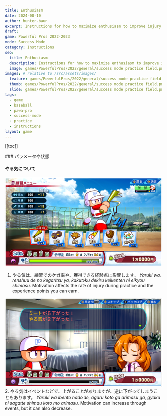 ```yaml
---
title: Enthusiasm
date: 2024-08-10
author: hunter-baun
excerpt: Instructions for how to maximize enthusiasm to improve injury rate and XP
draft: 
game: Powerful Pros 2022-2023
mode: Success Mode
category: Instructions
seo:
  title: Enthusiasm
  description: Instructions for how to maximize enthusiasm to improve injury rate and XP
  image: games/PowerfulPros/2022/general/success mode practice field.png
images: # relative to /src/assets/images/
  feature: games/PowerfulPros/2022/general/success mode practice field.png
  thumb: games/PowerfulPros/2022/general/success mode practice field.png
  slide: games/PowerfulPros/2022/general/success mode practice field.png
tags:
  - game
  - baseball
  - pawa-pro
  - success-mode
  - practice
  - instructions
layout: game
---
```

[[toc]]
<article class="prose max-w-xl lg:max-w-4xl lg:prose-lg">
### パラメータや状態

#### やる気について

![Practice selection with low injury percentage](</assets/images/games/PowerfulPros/2022/Success Mode/Instructions/Success Mode/Parameters and Conditions/Enthusiasm/1.png>)
1. やる気は、練習でのケガ率や、獲得できる経験点に影響します。
*Yaruki wa, renshuu de no kegaritsu ya, kakutoku dekiru keikenten ni eikyou shimasu.*
Motivation affects the rate of injury during practice and the experience points you can earn.

![Event dialog showing decrease in motivation](</assets/images/games/PowerfulPros/2022/Success Mode/Instructions/Success Mode/Parameters and Conditions/Enthusiasm/2.png>)
2. やる気はイベントなどで、上がることがありますが、逆に下がってしまうこともあります。
*Yaruki wa ibento nado de, agaru koto ga arimasu ga, gyaku ni sagatte shimau koto mo arimasu.*
Motivation can increase through events, but it can also decrease.
</article>